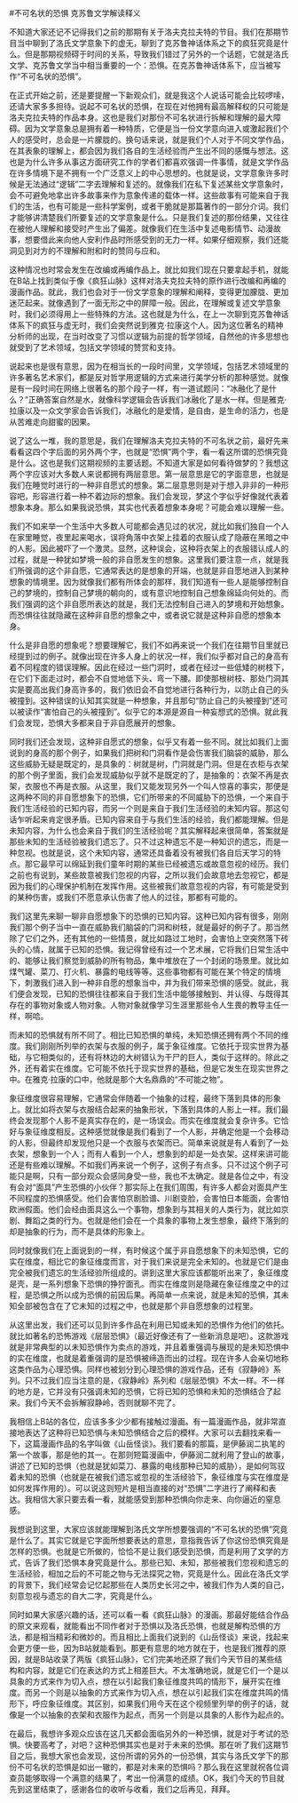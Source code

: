 #不可名状的恐惧 克苏鲁文学解读释义

不知道大家还记不记得我们之前的那期有关于洛夫克拉夫特的节目。我们在那期节目当中聊到了洛氏文学意象下的虚无，聊到了克苏鲁神话体系之下的疯狂究竟是什么。但是那期视频碍于时间的关系，导致我们错过了另外的一个话题，它就是洛氏文学、克苏鲁文学当中相当重要的一个：恐惧。在克苏鲁神话体系下，应当被写作“不可名状的恐惧”。

在正式开始之前，还是要提醒一下新观众们，就是我这个人说话可能会比较啰嗦，还请大家多多担待。说起不可名状的恐惧，在现在对他拥有最高解释权的只可能是洛夫克拉夫特的作品本身。这也是我们对那份不可名状进行拆解和理解的最大障碍。因为文学意象总是拥有着一种特质，它便是当一份文学意向进入或激起我们个人的感受时，总会是一片朦胧的。换句话来说，就是我们个人对于不同文学作品，在其表象的理解上，都会因为我们各自的生活经验而产生出不同的感慨与想法。这也是为什么许多从事这方面研究工作的学者们都喜欢强调一件事情，就是文学作品在许多情境下是不拥有一个广泛意义上的中心思想的。也就是说，文学意象许多时候是无法通过“逻辑”二字去理解和复述的。就像我们在私下复述某些文学意象时，会不可避免地拿出许多故事来作为意象传递的载体一样。这些故事有可能来自于我们的生活，也有可能是一些科学案例，或者干脆就是那篇著作的一部分介词。我们才能够讲清楚我们所要复述的文学意象是什么。只是我们复述的那份结果，又往往在被他人理解和接受时产生出了偏差。就像我们在生活中复述电影情节、动漫故事，想要借此来向他人安利作品时所感受到的无力一样。如果仔细观察，我们还能洞见到对方的不理解和附和时的赞同与应和。

这种情况也时常会发生在改编或再编作品上。就比如我们现在只要拿起手机，就能在B站上找到类似于像《疯狂山脉》这样对洛夫克拉夫特的原作进行改编和再编的漫画作品。就此，我们也会对于一份文学意象的理解和阐释，变得更加朦胧、更加迷茫起来。就像遇到了一面无形之中的屏障一般。因此，在理解或复述文学意象时，我们必须得用上一些特殊的方法。这也就是为什么，在上一次聊到克苏鲁神话体系下的疯狂与虚无时，我们会突然说到雅克·拉康这个人。因为这位著名的精神分析师的出现，在当时改变了习惯以逻辑为前提的哲学领域，自然他的许多思想也就受到了艺术领域，包括文学领域的赞赏和支持。

说起来也是很有意思，因为在相当长的一段时间里，文学领域，包括艺术领域里的许多著名艺术家们，都是反对哲学用逻辑的方式来进行美学分析的那种感觉。就像是有一段时间在网络上很著名的那个段子一样，有一道试题问：“冰融化了是什么？”正确答案自然是水，就像科学逻辑会告诉我们冰融化了是水一样。但是雅克·拉康以及一众文学家会告诉我们，冰融化的是爱情，是自由，是生命的活力，也是从苦难走向甜蜜的因果。

说了这么一堆，我的意思是，我们在理解洛夫克拉夫特的不可名状之前，最好先来看看这四个字后面的另外两个字，也就是“恐惧”两个字，看一看这所谓的恐惧究竟是什么。这也是我们这期视频的主要话题。不知道大家是如何看待做梦的？我想这两个字应该对大多数人来说都拥有两层意思。第一层意思是它的字面意思，也就是我们在睡觉时进行的一种非自愿式的想象。第二层意思则是对于想入非非的一种形容吧，形容进行着一种不着边际的想象。我们会发现，梦这个字似乎好像就代表着想象本身。那么如果我说恐惧，其实也代表着想象本身呢？可能会难以理解一些。

我们不如来举一个生活中大多数人可能都会遇见过的状况，就比如我们独自一个人在家里睡觉，夜里起来喝水，误将角落中衣架上挂着的衣服认成了隐蔽在黑暗之中的人影。因此被吓了一个激灵。显然，这种误会，这种将衣架上的衣服错认成人的过程，就是一种犹如梦境一般的非自愿发生的想象。这里我们要注意一点，就是我们所强调的这个非自愿，它通常表达的是想象的开端，也就是非自愿地进入到某种想象的情境里。因为就像我们都有所体会的那样，我们知道有一些人是能够控制自己的梦境的，控制自己梦境的朝向的，或有意识地控制自己想象绵延向何处的。而我们强调的这个非自愿所表达的就是，我们无法控制自己进入的梦境和开始想象。而恐惧往往就隐藏在这种非自愿的想象之中，或者说它就是这种非自愿的想象本身。

什么是非自愿的想象呢？想要理解它，我们不如再来说一个我们在往期节目里就已经提到过的例子。就像出现在许多人身上的状况一样，我们似乎都对自己的身高有着不同程度的错误理解。因此在经过一些门洞时，或者在经过一些低矮的树枝下，在它们下面走过时，都会不自觉地低下头、弯一下腰。即使那根树枝、那处门洞其实是要高出我们身高许多的，我们依旧会不自觉地进行各种行为，以防止自己的头被撞到。这种错误的认知其实就是一种想象，并且那句“防止自己的头被撞到”还可以被读作“害怕自己的头被撞到”。似乎它的本源是源自一种妄想式的恐惧。就此我们会发现，恐惧大多都来自于非自愿展开的想象。

同时我们还会发现，这种非自愿式的想象，似乎又有着一些不同。就比如我们上面说到的身高的那个例子，如果我们把树和门洞看作是会伤害我们脑袋的威胁，那么这些威胁无疑是既定的，是具象的：树就是树，门洞就是门洞。但是在衣柜与衣架的那个例子里面，我们会发现威胁似乎就不是既定的了，是抽象的：衣架不再是衣架，衣服也不再是衣服。从这里，我们又能发现另外一个叫人惊喜的事实，那便是这两种不同的非自愿想象下的恐惧，它们所带来的不同威胁下的恐惧，一个来自于我们生活经验的已知内容，而另一个则是来自于我们生活经验的未知内容。那这句话乍听起来肯定很矛盾。已知内容来自于与我们生活的经验，我们都能理解。但是未知内容，为什么也会来自于我们的生活经验呢？其实解释起来很简单，答案就是那些未知的生活经验被我们遗忘了。只不过这种遗忘不是一种知识的遗忘，而是一种忽视。也就是说，这个未知内容，通常还具备着没有被我们各自后天学习的特点。那它最早可以绵延到我们童年时期的某些已经被遗忘或故意忽视的经历。我们之前也有说到，某些故意被我们忽视的内容，之所以我们会故意地去忽视它，都是因为我们的心理保护机制在发挥作用。这些被我们故意忽视的内容，有可能是受到的某种伤害，或我们不愿意承认伤害了他人的过往，那都有可能的。

我们这里先来聊一聊非自愿想象下的恐惧的已知内容。这种已知内容有很多，刚刚我们那个例子当中一直在威胁我们脑袋的门洞和树枝，就是最好的例子了。那当然除了它们之外，还有其他的一些情景，就比如路过工地时，会害怕上空突然落下砖头的心情，就属于已知的恐惧。我记得曾经有过一个艺术展，它将我们日常生活中的、能够让我们察觉到威胁的所有物品，集中堆放在了一个封闭的场景里。就比如煤气罐、菜刀、打火机、暴露的电线等等。这些事物都有可能在某个特定的情境下，刺激我们进入到一种非自愿的想象当中，并为我们带来恐惧的感受。就此，我们便会发现，已知的恐惧往往都来自于我们生活中能够接触到、并认得、与既得其存在的事物对象或人物对象。人物对象就像学习生涯里那些令人生畏的教导主任一样，啊哈。

而未知的恐惧就有所不同了。相比已知恐惧的单纯，未知恐惧还拥有两个不同的维度。我们刚刚所列举的衣架与衣服的例子，属于象征维度。它依托于现实世界为基础，与它相类似的，还有将林边的大树错认为干尸的巨人，类似于这样的。除此之外，还有着实在维度。它可能不依托于现实世界的基础，但是它发生在现实世界之中。在雅克·拉康的口中，他就是那个大名鼎鼎的“不可能之物”。

象征维度很容易理解，它通常会伴随着一个抽象的过程，最终下落到具体的形象上。就比如将衣架与衣服结合起来的抽象形状，下落到具体的人影上一样。我们最终会发现那个人影不是真实存在的，是一场误会。而实在维度就会复杂许多。它恰好与象征维度相反。这种感觉就像是我们看到了一个人影，并确定他是一个会移动的人影，但最终却发现他只是一个衣服与衣架而已。简单来说就是有人看到了一处衣架，想象到一个人；而有人看到一个人，想象到的却是一处衣架。这样来讲可能还是有些难以理解。不如我们再来说一个例子，这例子有点多。只不过这个例子可能只是啊，只有一部分观众会感同身受一些，我也不太确定。就是各位之中，有没有会对“面具”产生恐惧的小伙伴？那实际上在我们周围，有许多人都会对面具产生不同程度的恐惧感受。他们会害怕京剧脸谱、川剧变脸，会害怕日本能面，会害怕欧洲假面。他们会经由面具这么一个事物，想象到与其相关的人类行为，就比如京剧、舞蹈之类的行为。也就是他们会在一个具象的事物上发生想象，最终下落到的却是抽象的行为，而不是具体的形象上。

同时就像我们在上面说到的一样，有时候这个属于非自愿想象下的未知恐惧，它的实在维度，相比它的象征维度而言，对于我们来说是完全未知的。也就是它们是由完全被我们遗忘的生活经验所组成的。讲到这里大家应该都能听出来了，象征维度是壳，是一系列想象下恐惧的狰狞面孔。而实在维度则是隐藏在象征维度之中的过程，是恐惧之所以成为恐惧的前因后果。再简单一点来说，就是未知的恐惧，其未知全部被包含在了它未知的过程之中，也就是那个非自愿想象的过程里。

从这里出发，我们还可以见到许多作品在利用已知或未知的恐惧作为他们的依托。就比如著名的恐怖游戏《层层恐惧》（最近好像还有了一些新消息是吧）。这款游戏就是非常典型的以未知恐惧作为卖点的游戏，并且着重强调与展现的是未知恐惧中的实在维度，也就是着重强调的是恐惧被缔造而出的过程。现在许多人会亲切地称这类作品为心理恐惧。同样也被划分到心理恐惧的游戏作品，还有《寂静岭》系列。只不过我们应当注意的是，《寂静岭》系列和《层层恐惧》不太一样。不一样的地方是，它并没有只强调未知的恐惧，它将已知的恐惧和未知的恐惧结合了起来。我们今天不会拆解寂静岭，否则就聊不完了。

我相信上B站的各位，应该多多少少都有接触过漫画。有一篇漫画作品，就非常直接地表达了这种将已知恐惧与未知恐惧结合之后的模样。大家可以去翻找来看一下，这篇漫画作品的名字叫做《山岳怪谈》。我们要看的那篇，是伊藤润二执笔的第一个故事，那是他的其一。在那则短篇漫画中，伊藤润二就利用了登山的故事，讲述了已知的恐惧（也就是犹如菜刀、暴露的电线那种已知的威胁），是如何驾驭着未知的恐惧（也就是在被我们遗忘或忽视的生活经验下，象征维度与实在维度是如何发挥作用的）。可以说这则短片是相当直接的对“恐惧”二字进行了阐释和表达。我相信大家只要去看一看，就能感受到那种恐惧向你走来、向你逼近的窒息感。

我想说到这里，大家应该就能理解到洛氏文学所想要强调的“不可名状的恐惧”究竟是什么了。其实它就是它字面所想要表达的意思，意指我告诉了你这份恐惧究竟是怎样的恐惧。也就是它所做的，恰恰不是让我们感受到恐惧，而是利用了文学的方式，告诉了我们恐惧本身究竟是什么。那些已知、未知，那些被我们忽视和遗忘的生活经验，相加之后的不可能之物与无法探究之物，究竟是什么。因此在洛氏文学的背景下，我们经常会记忆起那些在人类历史长河之中，被我们作为人类的自己，刻意忽视与遗忘的自大二字，究竟是什么。

同时如果大家感兴趣的话，还可以看一看《疯狂山脉》的漫画。那最好能结合作品的原文来观看，就能看出不同作者对于恐惧以及洛氏恐惧，也就是解构恐惧的方法，都是相当精彩和微妙的。而且相比上面我们说到的《山岳怪谈》来说，找起来会更方便一些，因为B站就能看到。那更有意思的地方就在于，也是我们推荐的原因，就是B站收录了两版《疯狂山脉》，它们完美地还原了我们今天节目的某些结构和内容，就是它们在表达的方式上相差巨大。不太准确地说，就是它们一个是以具象的方式来作为切入点，想在以引起我们象征维度共鸣的情形下，展开实在维度。而另一个则是以抽象的方式来作为切入点，想在以引起我们实在维度共鸣的情形下，呼应象征维度。其区别，如果我们用今天在这个视频里列举的例子的话，就像是一个以抽象的衣架和衣服作为起点，而另一个则是以具象的人影作为起点的。

在最后，我想许多观众应该在这几天都会面临另外的一种恐惧，就是对于考试的恐惧。快要高考了，对吧？这种恐惧其实也是对于未来的恐惧。那在听了我们这期节目之后，我想大家也会发现，这份所谓的另外的一份恐惧，其实与洛氏文学下的那份不可名状的恐惧是如出一辙的，都是对未来的恐惧吗？那么我在这里就祝各位调查员能够取得一个满意的结果了，考出一份满意的成绩。OK，我们今天的节目就先到这里结束了，感谢各位的收听与收看，我们之后再见，拜拜。